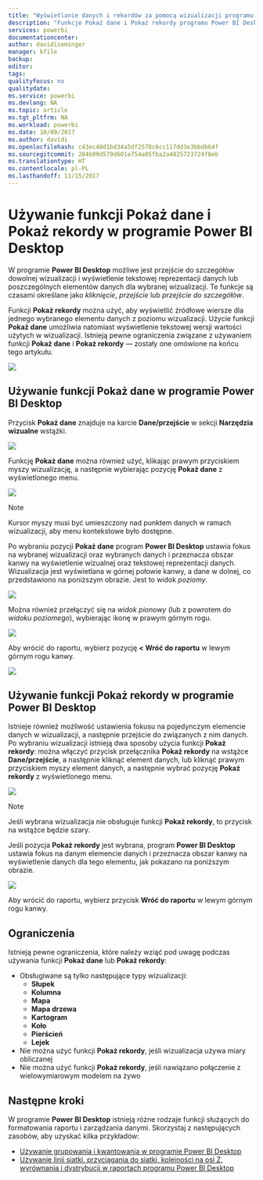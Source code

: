 ```yaml
---
title: "Wyświetlanie danych i rekordów za pomocą wizualizacji programu Power BI Desktop"
description: "Funkcje Pokaż dane i Pokaż rekordy programu Power BI Desktop umożliwiają przechodzenie do szczegółów"
services: powerbi
documentationcenter: 
author: davidiseminger
manager: kfile
backup: 
editor: 
tags: 
qualityfocus: no
qualitydate: 
ms.service: powerbi
ms.devlang: NA
ms.topic: article
ms.tgt_pltfrm: NA
ms.workload: powerbi
ms.date: 10/09/2017
ms.author: davidi
ms.openlocfilehash: c43ec48d1bd34a5df2578c6cc117dd3e3bbdb64f
ms.sourcegitcommit: 284b09d579d601e754a05fba2a4025723724f8eb
ms.translationtype: HT
ms.contentlocale: pl-PL
ms.lasthandoff: 11/15/2017
---
```

# <a name="use-see-data-and-see-records-in-power-bi-desktop"></a>Używanie funkcji Pokaż dane i Pokaż rekordy w programie Power BI Desktop
W programie **Power BI Desktop** możliwe jest przejście do szczegółów dowolnej wizualizacji i wyświetlenie tekstowej reprezentacji danych lub poszczególnych elementów danych dla wybranej wizualizacji. Te funkcje są czasami określane jako *kliknięcie*, *przejście* lub *przejście do szczegółów*.

Funkcji **Pokaż rekordy** można użyć, aby wyświetlić źródłowe wiersze dla jednego wybranego elementu danych z poziomu wizualizacji. Użycie funkcji **Pokaż dane** umożliwia natomiast wyświetlenie tekstowej wersji wartości użytych w wizualizacji. Istnieją pewne ograniczenia związane z używaniem funkcji **Pokaż dane** i **Pokaż rekordy** — zostały one omówione na końcu tego artykułu.

![](media/desktop-see-data-see-records/see-data-see-records_1.png)

## <a name="using-see-data-in-power-bi-desktop"></a>Używanie funkcji Pokaż dane w programie Power BI Desktop
Przycisk **Pokaż dane** znajduje na karcie **Dane/przejście** w sekcji **Narzędzia wizualne** wstążki.

![](media/desktop-see-data-see-records/see-data-see-records_2.png)

Funkcję **Pokaż dane** można również użyć, klikając prawym przyciskiem myszy wizualizację, a następnie wybierając pozycję **Pokaż dane** z wyświetlonego menu.

![](media/desktop-see-data-see-records/see-data-see-records_3.png)

> [!NOTE]
> Kursor myszy musi być umieszczony nad punktem danych w ramach wizualizacji, aby menu kontekstowe było dostępne.
> 
> 

Po wybraniu pozycji **Pokaż dane** program **Power BI Desktop** ustawia fokus na wybranej wizualizacji oraz wybranych danych i przeznacza obszar kanwy na wyświetlenie wizualnej oraz tekstowej reprezentacji danych. Wizualizacja jest wyświetlana w górnej połowie kanwy, a dane w dolnej, co przedstawiono na poniższym obrazie. Jest to widok *poziomy*.

![](media/desktop-see-data-see-records/see-data-see-records_4.png)

Można również przełączyć się na *widok pionowy* (lub z powrotem do *widoku poziomego*), wybierając ikonę w prawym górnym rogu.

![](media/desktop-see-data-see-records/see-data-see-records_5.png)

Aby wrócić do raportu, wybierz pozycję **< Wróć do raportu** w lewym górnym rogu kanwy.

![](media/desktop-see-data-see-records/see-data-see-records_6.png)

## <a name="using-see-records-in-power-bi-desktop"></a>Używanie funkcji Pokaż rekordy w programie Power BI Desktop
Istnieje również możliwość ustawienia fokusu na pojedynczym elemencie danych w wizualizacji, a następnie przejście do związanych z nim danych. Po wybraniu wizualizacji istnieją dwa sposoby użycia funkcji **Pokaż rekordy**: można włączyć przycisk przełącznika **Pokaż rekordy** na wstążce **Dane/przejście**, a następnie kliknąć element danych, lub kliknąć prawym przyciskiem myszy element danych, a następnie wybrać pozycję **Pokaż rekordy** z wyświetlonego menu.

![](media/desktop-see-data-see-records/see-data-see-records_7.png)

> [!NOTE]
> Jeśli wybrana wizualizacja nie obsługuje funkcji **Pokaż rekordy**, to przycisk na wstążce będzie szary.
> 
> 

Jeśli pozycja **Pokaż rekordy** jest wybrana, program **Power BI Desktop** ustawia fokus na danym elemencie danych i przeznacza obszar kanwy na wyświetlenie danych dla tego elementu, jak pokazano na poniższym obrazie.

![](media/desktop-see-data-see-records/see-data-see-records_8.png)

Aby wrócić do raportu, wybierz przycisk **Wróć do raportu** w lewym górnym rogu kanwy.

## <a name="limitations"></a>Ograniczenia
Istnieją pewne ograniczenia, które należy wziąć pod uwagę podczas używania funkcji **Pokaż dane** lub **Pokaż rekordy**:

* Obsługiwane są tylko następujące typy wizualizacji:
  * **Słupek**
  * **Kolumna**
  * **Mapa**
  * **Mapa drzewa**
  * **Kartogram**
  * **Koło**
  * **Pierścień**
  * **Lejek**
* Nie można użyć funkcji **Pokaż rekordy**, jeśli wizualizacja używa miary obliczanej
* Nie można użyć funkcji **Pokaż rekordy**, jeśli nawiązano połączenie z wielowymiarowym modelem na żywo

## <a name="next-steps"></a>Następne kroki
W programie **Power BI Desktop** istnieją różne rodzaje funkcji służących do formatowania raportu i zarządzania danymi. Skorzystaj z następujących zasobów, aby uzyskać kilka przykładów:

* [Używanie grupowania i kwantowania w programie Power BI Desktop](desktop-grouping-and-binning.md)
* [Używanie linii siatki, przyciągania do siatki, kolejności na osi Z, wyrównania i dystrybucji w raportach programu Power BI Desktop](desktop-gridlines-snap-to-grid.md)

